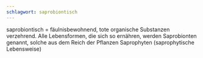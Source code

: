 ```yaml
---
schlagwort: saprobiontisch
---
```

saprobiontisch = fäulnisbewohnend, tote organische Substanzen verzehrend. Alle Lebensformen, die sich so ernähren, werden Saprobionten genannt, solche aus dem Reich der Pflanzen Saprophyten (saprophytische Lebensweise) 